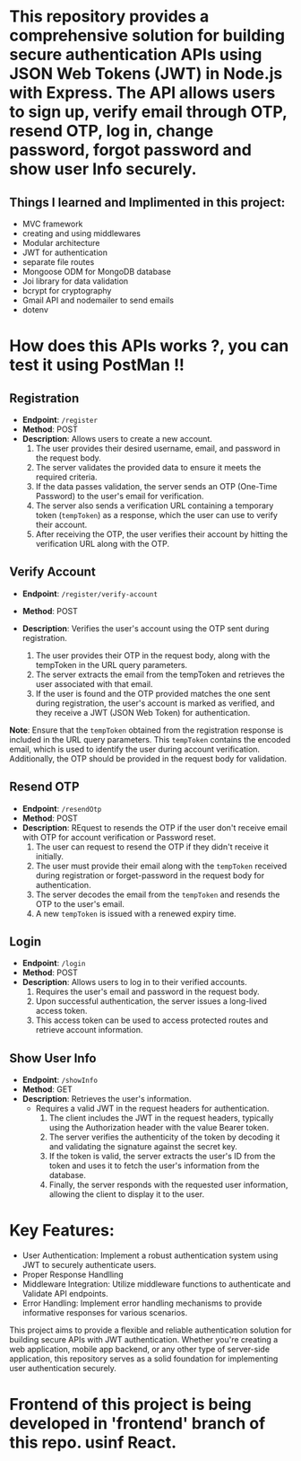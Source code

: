 # This repository provides a comprehensive solution for building secure authentication APIs using JSON Web Tokens (JWT) in Node.js with Express. The API allows users to sign up, verify email through OTP, resend OTP, log in, change password, forgot password and show user Info securely.

## Things I learned and Implimented in this project:
- MVC framework
- creating and using middlewares
- Modular architecture
- JWT for authentication
- separate file routes
- Mongoose ODM for MongoDB database
- Joi library for data validation
- bcrypt for cryptography
- Gmail API and nodemailer to send emails
- dotenv

# How does this APIs works ?, you can test it using PostMan !! 
## Registration

- **Endpoint**: `/register`
- **Method**: POST
- **Description**: Allows users to create a new account.
    1. The user provides their desired username, email, and password in the request body.
    2. The server validates the provided data to ensure it meets the required criteria.
    3. If the data passes validation, the server sends an OTP (One-Time Password) to the user's email for verification.
    4. The server also sends a verification URL containing a temporary token (`tempToken`) as a response, which the user can use to verify their account.
    5. After receiving the OTP, the user verifies their account by hitting the verification URL along with the OTP.
  

## Verify Account

- **Endpoint**: `/register/verify-account`
- **Method**: POST
- **Description**: Verifies the user's account using the OTP sent during registration.

    1. The user provides their OTP in the request body, along with the tempToken in the URL query parameters.
    2. The server extracts the email from the tempToken and retrieves the user associated with that email.
    3. If the user is found and the OTP provided matches the one sent during registration, the user's account is marked as verified, and they receive a JWT (JSON Web Token) for authentication.

**Note**: Ensure that the `tempToken` obtained from the registration response is included in the URL query parameters. This `tempToken` contains the encoded email, which is used to identify the user during account verification. Additionally, the OTP should be provided in the request body for validation.

## Resend OTP

- **Endpoint**: `/resendOtp`
- **Method**: POST
- **Description**: REquest to resends the OTP if the user don't receive email with OTP for account verification or Password reset.
    1. The user can request to resend the OTP if they didn't receive it initially.
    2. The user must provide their email along with the `tempToken` received during registration or forget-password in the request body for authentication.
    3. The server decodes the email from the `tempToken` and resends the OTP to the user's email.
    4. A new `tempToken` is issued with a renewed expiry time.

## Login

- **Endpoint**: `/login`
- **Method**: POST
- **Description**: Allows users to log in to their verified accounts.
    1. Requires the user's email and password in the request body.
    2. Upon successful authentication, the server issues a long-lived access token.
    3. This access token can be used to access protected routes and retrieve account information.

## Show User Info

- **Endpoint**: `/showInfo`
- **Method**: GET
- **Description**: Retrieves the user's information.
    - Requires a valid JWT in the request headers for authentication.
        1. The client includes the JWT in the request headers, typically using the Authorization header with the value Bearer token.
        2. The server verifies the authenticity of the token by decoding it and validating the signature against the secret key.
        3. If the token is valid, the server extracts the user's ID from the token and uses it to fetch the user's information from the database.
        4. Finally, the server responds with the requested user information, allowing the client to display it to the user.


# Key Features:

- User Authentication: Implement a robust authentication system using JWT to securely authenticate users.
- Proper Response Handlling
- Middleware Integration: Utilize middleware functions to authenticate and Validate API endpoints.
- Error Handling: Implement error handling mechanisms to provide informative responses for various scenarios.

This project aims to provide a flexible and reliable authentication solution for building secure APIs with JWT authentication. Whether you're creating a web application, mobile app backend, or any other type of server-side application, this repository serves as a solid foundation for implementing user authentication securely.


# Frontend of this project is being developed in 'frontend' branch of this repo. usinf React.
